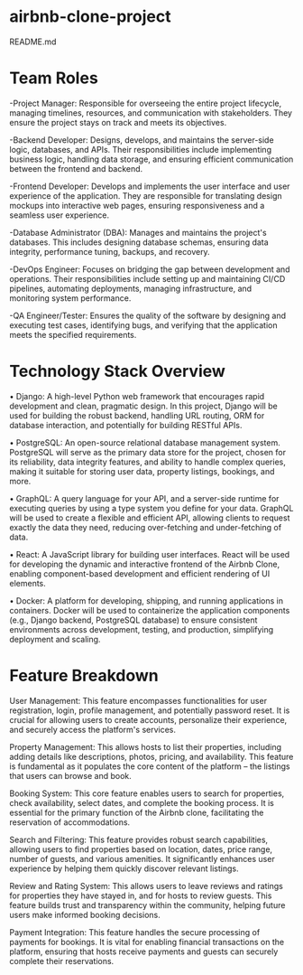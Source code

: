 # airbnb-clone-project
README.md

Team Roles
=================
-Project Manager: Responsible for overseeing the entire project lifecycle, managing timelines, resources, and communication with stakeholders. They ensure the project stays on track and meets its objectives.

-Backend Developer: Designs, develops, and maintains the server-side logic, databases, and APIs. Their responsibilities include implementing business logic, handling data storage, and ensuring efficient communication between the frontend and backend.

-Frontend Developer: Develops and implements the user interface and user experience of the application. They are responsible for translating design mockups into interactive web pages, ensuring responsiveness and a seamless user experience.

-Database Administrator (DBA): Manages and maintains the project's databases. This includes designing database schemas, ensuring data integrity, performance tuning, backups, and recovery.

-DevOps Engineer: Focuses on bridging the gap between development and operations. Their responsibilities include setting up and maintaining CI/CD pipelines, automating deployments, managing infrastructure, and monitoring system performance.

-QA Engineer/Tester: Ensures the quality of the software by designing and executing test cases, identifying bugs, and verifying that the application meets the specified requirements.

Technology Stack Overview
===============================
•	Django: A high-level Python web framework that encourages rapid development and clean, pragmatic design. In this project, Django will be used for building the robust backend, handling URL routing, ORM for database interaction, and potentially for building RESTful APIs.

•	PostgreSQL: An open-source relational database management system. PostgreSQL will serve as the primary data store for the project, chosen for its reliability, data integrity features, and ability to handle complex queries, making it suitable for storing user data, property listings, bookings, and more.

•	GraphQL: A query language for your API, and a server-side runtime for executing queries by using a type system you define for your data. GraphQL will be used to create a flexible and efficient API, allowing clients to request exactly the data they need, reducing over-fetching and under-fetching of data.

•	React: A JavaScript library for building user interfaces. React will be used for developing the dynamic and interactive frontend of the Airbnb Clone, enabling component-based development and efficient rendering of UI elements.

•	Docker: A platform for developing, shipping, and running applications in containers. Docker will be used to containerize the application components (e.g., Django backend, PostgreSQL database) to ensure consistent environments across development, testing, and production, simplifying deployment and scaling.


 Feature Breakdown
=========================

User Management: This feature encompasses functionalities for user registration, login, profile management, and potentially password reset. It is crucial for allowing users to create accounts, personalize their experience, and securely access the platform's services.

Property Management: This allows hosts to list their properties, including adding details like descriptions, photos, pricing, and availability. This feature is fundamental as it populates the core content of the platform – the listings that users can browse and book.

Booking System: This core feature enables users to search for properties, check availability, select dates, and complete the booking process. It is essential for the primary function of the Airbnb clone, facilitating the reservation of accommodations.

Search and Filtering: This feature provides robust search capabilities, allowing users to find properties based on location, dates, price range, number of guests, and various amenities. It significantly enhances user experience by helping them quickly discover relevant listings.

Review and Rating System: This allows users to leave reviews and ratings for properties they have stayed in, and for hosts to review guests. This feature builds trust and transparency within the community, helping future users make informed booking decisions.

Payment Integration: This feature handles the secure processing of payments for bookings. It is vital for enabling financial transactions on the platform, ensuring that hosts receive payments and guests can securely complete their reservations.

